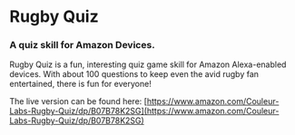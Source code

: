 # Rugby Quiz
### A quiz skill for Amazon Devices.

Rugby Quiz is a fun, interesting quiz game skill for Amazon Alexa-enabled devices. With about 100 questions to keep even the avid rugby fan entertained, there is fun for everyone!

The live version can be found here: [https://www.amazon.com/Couleur-Labs-Rugby-Quiz/dp/B07B78K2SG](https://www.amazon.com/Couleur-Labs-Rugby-Quiz/dp/B07B78K2SG)
